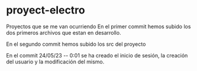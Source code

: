 # proyect-electro
Proyectos que se me van ocurriendo
En el primer commit hemos subido los dos primeros archivos que estan en desarrollo.

En el segundo commit hemos subido los src del proyecto

En el commit 24/05/23 -- 0:01 se ha creado el inicio de sesión, la creación del usuario y la modificación del mismo.
